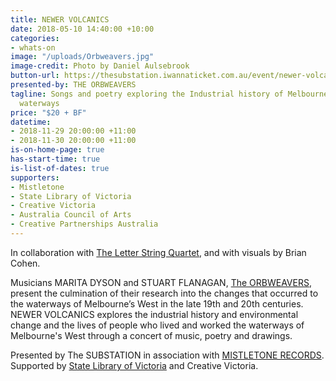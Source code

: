 ```yaml
---
title: NEWER VOLCANICS
date: 2018-05-10 14:40:00 +10:00
categories:
- whats-on
image: "/uploads/Orbweavers.jpg"
image-credit: Photo by Daniel Aulsebrook
button-url: https://thesubstation.iwannaticket.com.au/event/newer-volcanics-MTUyNzc
presented-by: THE ORBWEAVERS
tagline: Songs and poetry exploring the Industrial history of Melbourne's western
  waterways
price: "$20 + BF"
datetime:
- 2018-11-29 20:00:00 +11:00
- 2018-11-30 20:00:00 +11:00
is-on-home-page: true
has-start-time: true
is-list-of-dates: true
supporters:
- Mistletone
- State Library of Victoria
- Creative Victoria
- Australia Council of Arts
- Creative Partnerships Australia
---
```


In collaboration with [The Letter String Quartet](https://www.theletterstringquartet.com/), and with visuals by Brian Cohen. 

Musicians MARITA DYSON and STUART FLANAGAN, [The ORBWEAVERS](http://www.theorbweavers.com/), present the culmination of their research into the changes that occurred to the waterways of Melbourne’s West in the late 19th and 20th centuries. NEWER VOLCANICS explores the industrial history and environmental change and the lives of people who lived and worked the waterways of Melbourne's West through a concert of music, poetry and drawings.

Presented by The SUBSTATION in association with [MISTLETONE RECORDS](https://www.mistletone.net/). Supported by [State Library of Victoria](https://www.slv.vic.gov.au/) and Creative Victoria.